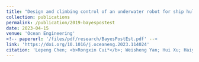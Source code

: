 ```yaml
---
title: "Design and climbing control of an underwater robot for ship hull cleaning"
collection: publications
permalink: /publication/2019-bayespostest
date: 2023-04-15
venue: 'Ocean Engineering'
<!-- paperurl: '/files/pdf/research/BayesPostEst.pdf' -->
link: 'https://doi.org/10.1016/j.oceaneng.2023.114024'
citation: 'Lepeng Chen; <b>Rongxin Cui*</b>; Weisheng Yan; Hui Xu; Haiyan Zhao; Haoquan Li.&quot;Design and climbing control of an underwater robot for ship hull cleaning.&quot; <i>Ocean Engineering</i>, 2023, 274(2): 114024. doi:10.1016/j.oceaneng.2023.114024'
---
```

